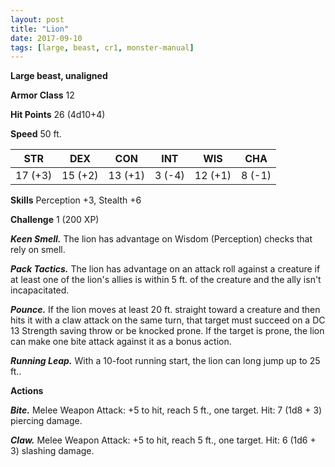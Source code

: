 ```yaml
---
layout: post
title: "Lion"
date: 2017-09-10
tags: [large, beast, cr1, monster-manual]
---
```


**Large beast, unaligned**

**Armor Class** 12

**Hit Points** 26 (4d10+4)

**Speed** 50 ft.

|   STR   |   DEX   |   CON   |   INT   |   WIS   |   CHA   |
|:-----:|:-----:|:-----:|:-----:|:-----:|:-----:|
| 17 (+3) | 15 (+2) | 13 (+1) | 3 (-4) | 12 (+1) | 8 (-1) |

**Skills** Perception +3, Stealth +6

**Challenge** 1 (200 XP)

***Keen Smell.*** The lion has advantage on Wisdom (Perception) checks that rely on smell.

***Pack Tactics.*** The lion has advantage on an attack roll against a creature if at least one of the lion's allies is within 5 ft. of the creature and the ally isn't incapacitated.

***Pounce.*** If the lion moves at least 20 ft. straight toward a creature and then hits it with a claw attack on the same turn, that target must succeed on a DC 13 Strength saving throw or be knocked prone. If the target is prone, the lion can make one bite attack against it as a bonus action.

***Running Leap.*** With a 10-foot running start, the lion can long jump up to 25 ft..

**Actions**

***Bite.*** Melee Weapon Attack: +5 to hit, reach 5 ft., one target. Hit: 7 (1d8 + 3) piercing damage.

***Claw.*** Melee Weapon Attack: +5 to hit, reach 5 ft., one target. Hit: 6 (1d6 + 3) slashing damage.


